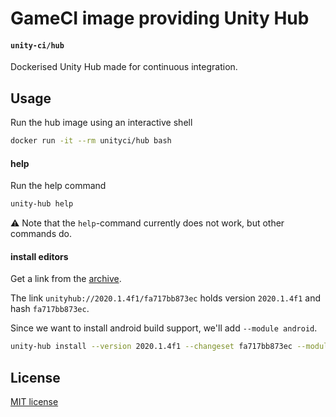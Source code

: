 # GameCI image providing Unity Hub

#### `unity-ci/hub`

Dockerised Unity Hub made for continuous integration.

## Usage

Run the hub image using an interactive shell

```bash
docker run -it --rm unityci/hub bash
```

#### help

Run the help command

```bash
unity-hub help
```

⚠ Note that the `help`-command currently does not work, but other commands do.

#### install editors

Get a link from the [archive](https://unity3d.com/get-unity/download/archive).

The link `unityhub://2020.1.4f1/fa717bb873ec` holds version `2020.1.4f1` and hash `fa717bb873ec`.

Since we want to install android build support, we'll add `--module android`.

```bash
unity-hub install --version 2020.1.4f1 --changeset fa717bb873ec --module android
```

## License

[MIT license](https://github.com/game-ci/docker/blob/main/LICENSE)
